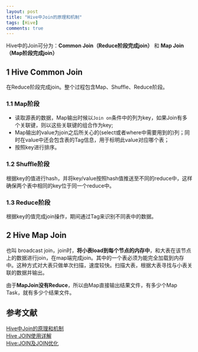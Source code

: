 ```yaml
---
layout: post
title: "Hive中Join的原理和机制"
tags: [Hive]
comments: true
---
```


Hive中的Join可分为：**Common Join（Reduce阶段完成join）** 和 **Map Join（Map阶段完成join）**

## 1 Hive Common Join
在Reduce阶段完成join。整个过程包含Map、Shuffle、Reduce阶段。

### 1.1 Map阶段
- 读取源表的数据，Map输出时候以`Join on`条件中的列为key，如果Join有多个关联键，则以这些关联键的组合作为key;
- Map输出的value为join之后所关心的(select或者where中需要用到的)列；同时在value中还会包含表的Tag信息，用于标明此value对应哪个表；
- 按照key进行排序。

### 1.2 Shuffle阶段
根据key的值进行hash，并将key/value按照hash值推送至不同的reduce中，这样确保两个表中相同的key位于同一个reduce中。

### 1.3 Reduce阶段
根据key的值完成join操作，期间通过Tag来识别不同表中的数据。

## 2 Hive Map Join
也叫 broadcast join，join时，**将小表load到每个节点的内存中**，和大表在该节点上的数据进行join，在map端完成join。其中的一个表必须为能完全加载到内存中。这种方式对大表只做单次扫描，速度较快。扫描大表，根据大表寻找与小表关联的数据并输出。

由于**MapJoin没有Reduce**，所以由Map直接输出结果文件，有多少个Map Task，就有多少个结果文件。

## 参考文献
[Hive中Join的原理和机制](http://lxw1234.com/archives/2015/06/313.htm)    
[Hive JOIN使用详解](http://shiyanjun.cn/archives/588.html)    
[Hive:JOIN及JOIN优化](http://datavalley.github.io/2015/10/25/Hive%E4%B9%8BJOIN%E5%8F%8AJOIN%E4%BC%98%E5%8C%96)


